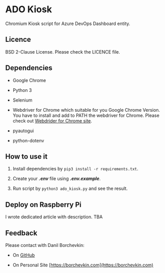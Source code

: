 # ADO Kiosk

Chromium Kiosk script for Azure DevOps Dashboard entity.

## Licence

BSD 2-Clause License. Please check the LICENCE file.

## Dependencies

* Google Chrome

* Python 3

* Selenium

* Webdriver for Chrome which suitable for you Google Chrome Version. You have to install and add to PATH the webdriver for Chrome. Please check out [Webdrider for Chrome site](https://sites.google.com/a/chromium.org/chromedriver/downloads). 

* pyautogui

* python-dotenv

## How to use it

1. Install dependencies by ```pip3 install -r requirements.txt```.

2. Create your ***.env*** file using ***.env.example***.

3. Run script by ```python3 ado_kiosk.py``` and see the result.

## Deploy on Raspberry Pi

I wrote dedicated article with description. TBA

## Feedback

Please contact with Danil Borchevkin:

* On [GitHub](https://githib.com/danilborchevkin)

* On Personal Site [https://borchevkin.com](https://borchevkin.com)
